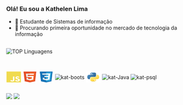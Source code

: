 ### Olá! Eu sou a Kathelen Lima



- 🌱 Estudante de Sistemas de informação
- 👯 Procurando primeira oportunidade no mercado de tecnologia da informação
##

![TOP Linguagens](https://github-readme-stats.vercel.app/api/top-langs/?username=kathelenlima&layout=compact&theme=material-palenight)

##
<div style="display: inline_block"><br>
  <img align="center" alt="kat-Js" height="30" width="40" src="https://raw.githubusercontent.com/devicons/devicon/master/icons/javascript/javascript-plain.svg">
  <img align="center" alt="kat-HTML" height="30" width="40" src="https://raw.githubusercontent.com/devicons/devicon/master/icons/html5/html5-original.svg">
  <img align="center" alt="kat-CSS" height="30" width="40" src="https://raw.githubusercontent.com/devicons/devicon/master/icons/css3/css3-original.svg">
  <img align="center" alt="kat-boots" height="30" width="40" src="https://upload.wikimedia.org/wikipedia/commons/b/b2/Bootstrap_logo.svg">
  <img align="center" alt="kat-Python" height="30" width="40" src="https://raw.githubusercontent.com/devicons/devicon/master/icons/python/python-original.svg">
  <img align="center" alt="kat-Java" height="30" width="40" src="https://upload.wikimedia.org/wikipedia/pt/3/30/Java_programming_language_logo.svg">
  <img align="center" alt="kat-psql" height="30" width="40" src="https://upload.wikimedia.org/wikipedia/commons/2/29/Postgresql_elephant.svg">
          
</div>

##

<div> 
  <a href = "mailto:kathelenlima13@gmail.com"><img src="https://img.shields.io/badge/-Gmail-%23333?style=for-the-badge&logo=gmail&logoColor=white" target="_blank"></a>
  <a href="https://www.linkedin.com/in/kathelen-lima-409a92251/" target="_blank"><img src="https://img.shields.io/badge/-LinkedIn-%230077B5?style=for-the-badge&logo=linkedin&logoColor=white" target="_blank"></a> 
  
</div>
